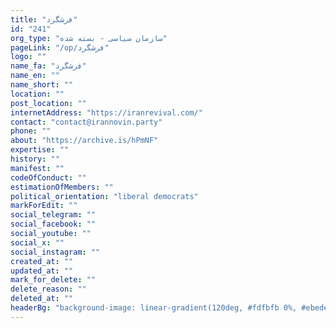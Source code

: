 ```yaml
---
title: "فرشگرد"
id: "241"
org_type: "سازمان سیاسی - بسته شده"
pageLink: "/op/فرشگرد"
logo: ""
name_fa: "فرشگرد"
name_en: ""
name_short: ""
location: ""
post_location: ""
internetAddress: "https://iranrevival.com/"
contact: "contact@irannovin.party"
phone: ""
about: "https://archive.is/hPmNF"
expertise: ""
history: ""
manifest: ""
codeOfConduct: ""
estimationOfMembers: ""
political_orientation: "liberal democrats"
markForEdit: ""
social_telegram: ""
social_facebook: ""
social_youtube: ""
social_x: ""
social_instagram: ""
created_at: ""
updated_at: ""
mark_for_delete: ""
delete_reason: ""
deleted_at: ""
headerBg: "background-image: linear-gradient(120deg, #fdfbfb 0%, #ebedee 100%);"
---
```

